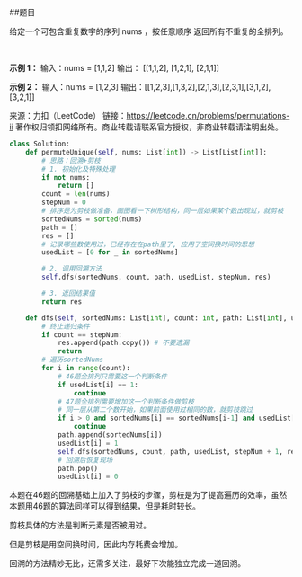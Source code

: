 ##题目

给定一个可包含重复数字的序列 nums ，按任意顺序 返回所有不重复的全排列。

 

**示例 1：**
输入：nums = [1,1,2]
输出：
\[[1,1,2],
 [1,2,1],
 [2,1,1]]

**示例 2：**
输入：nums = [1,2,3]
输出：\[[1,2,3],[1,3,2],[2,1,3],[2,3,1],[3,1,2],[3,2,1]]

来源：力扣（LeetCode）
链接：https://leetcode.cn/problems/permutations-ii
著作权归领扣网络所有。商业转载请联系官方授权，非商业转载请注明出处。

~~~python
class Solution:
    def permuteUnique(self, nums: List[int]) -> List[List[int]]:
        # 思路：回溯+剪枝
        # 1. 初始化及特殊处理
        if not nums:
            return []
        count = len(nums)
        stepNum = 0
        # 排序是为剪枝做准备，画图看一下树形结构，同一层如果某个数出现过，就剪枝
        sortedNums = sorted(nums)
        path = []
        res = []
        # 记录哪些数使用过，已经存在在path里了, 应用了空间换时间的思想
        usedList = [0 for _ in sortedNums]

        # 2. 调用回溯方法
        self.dfs(sortedNums, count, path, usedList, stepNum, res)

        # 3. 返回结果值
        return res

    def dfs(self, sortedNums: List[int], count: int, path: List[int], usedList: List[int], stepNum: int, res: List[List[int]]) -> None:
        # 终止递归条件
        if count == stepNum:
            res.append(path.copy()) # 不要遗漏
            return
        # 遍历sortedNums
        for i in range(count):
            # 46题全排列只需要这一个判断条件
            if usedList[i] == 1:
                continue
            # 47题全排列需要增加这一个判断条件做剪枝
            # 同一层从第二个数开始，如果前面使用过相同的数，就剪枝跳过
            if i > 0 and sortedNums[i] == sortedNums[i-1] and usedList[i-1] == 1:
                continue
            path.append(sortedNums[i])
            usedList[i] = 1
            self.dfs(sortedNums, count, path, usedList, stepNum + 1, res)
            # 回溯后恢复现场
            path.pop()
            usedList[i] = 0
~~~

本题在46题的回溯基础上加入了剪枝的步骤，剪枝是为了提高遍历的效率，虽然本题用46题的算法同样可以得到结果，但是耗时较长。

剪枝具体的方法是判断元素是否被用过。

但是剪枝是用空间换时间，因此内存耗费会增加。

回溯的方法精妙无比，还需多关注，最好下次能独立完成一道回溯。